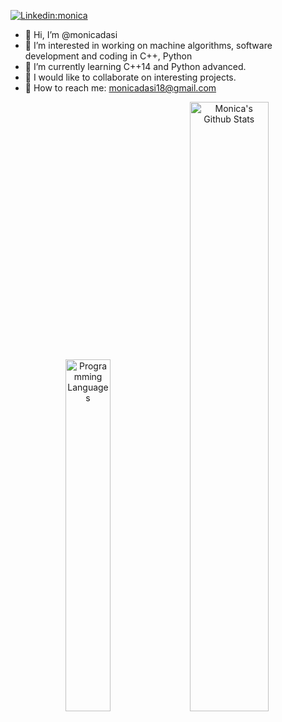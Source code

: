 [![Linkedin:monica](https://img.shields.io/badge/Monica%20Dasi-gray?style=flat&logo=linkedin&labelColor=blue&link=https://www.linkedin.com/in/monica-dasi-md/)](https://www.linkedin.com/in/monica-dasi-md/)
- 👋 Hi, I’m @monicadasi  
- 👀 I’m interested in working on machine algorithms, software development and coding in C++, Python
- 🌱 I’m currently learning C++14 and Python advanced.
- 💞️ I would like to collaborate on interesting projects. 
- 📧 How to reach me: monicadasi18@gmail.com

<div style="text-align: center;">
  <img src="https://github-readme-stats.vercel.app/api/top-langs/?username=monicadasi&layout=compact&theme=transparent" alt="Programming Languages" width="38%">
  <img src="https://github-readme-stats.vercel.app/api?username=monicadasi&rank_icon=github&show_icons=true&theme=transparent" alt="Monica's Github Stats" width="50%">
</div>

<!---
monicadasi/monicadasi is a ✨ special ✨ repository because its `README.md` (this file) appears on your GitHub profile.
You can click the Preview link to take a look at your changes.
--->
